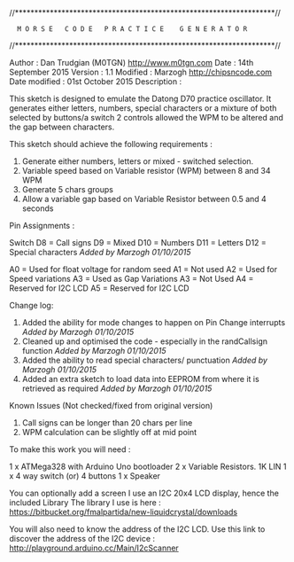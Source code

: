 
//*******************************************************************//

      M O R S E   C O D E   P R A C T I C E    G E N E R A T O R

//*******************************************************************//

Author        : Dan Trudgian (M0TGN) http://www.m0tgn.com
Date          : 14th September 2015
Version       : 1.1
Modified      : Marzogh http://chipsncode.com
Date modified : 01st October 2015
Description   :

This sketch is designed to emulate the Datong D70 practice oscillator.
It generates either letters, numbers, special characters or a mixture of both selected by buttons/a switch
2 controls allowed the WPM to be altered and the gap between characters.

This sketch should achieve the following requirements :

  1. Generate either numbers, letters or mixed - switched selection.
  2. Variable speed based on Variable resistor (WPM) between 8 and 34 WPM
  3. Generate 5 chars groups
  4. Allow a variable gap based on Variable Resistor between 0.5 and 4 seconds

Pin Assignments :

Switch
D8 = Call signs
D9 = Mixed
D10 = Numbers
D11 = Letters
D12 = Special characters        *Added by Marzogh 01/10/2015*

A0 = Used for float voltage for random seed
A1 = Not used
A2 = Used for Speed variations
A3 = Used as Gap Variations
A3 = Not Used
A4 = Reserved for I2C LCD
A5 = Reserved for I2C LCD

Change log:
1. Added the ability for mode changes to happen on Pin Change interrupts                  *Added by Marzogh 01/10/2015*
2. Cleaned up and optimised the code - especially in the randCallsign function            *Added by Marzogh 01/10/2015*
3. Added the ability to read special characters/ punctuation                              *Added by Marzogh 01/10/2015*
4. Added an extra sketch to load data into EEPROM from where it is retrieved as required  *Added by Marzogh 01/10/2015*

  
Known Issues (Not checked/fixed from original version)
1. Call signs can be longer than 20 chars per line
2. WPM calculation can be slightly off at mid point 


To make this work you will need :

1 x ATMega328 with Arduino Uno bootloader
2 x Variable Resistors. 1K LIN
1 x 4 way switch (or) 4 buttons
1 x Speaker

You can optionally add a screen
I use an I2C 20x4 LCD display, hence the included Library
The library I use is here :
https://bitbucket.org/fmalpartida/new-liquidcrystal/downloads

You will also need to know the address of the I2C LCD.
Use this link to discover the address of the I2C device :
http://playground.arduino.cc/Main/I2cScanner

